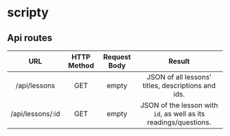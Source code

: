 # scripty


## Api routes

| URL              | HTTP Method | Request Body | Result                                                          |
|:----------------:|:-----------:|:------------:|:---------------------------------------------------------------:|
| /api/lessons     | GET         | empty        | JSON of all lessons' titles, descriptions and ids.
| /api/lessons/:id | GET         | empty        | JSON of the lesson with `id`, as well as its readings/questions.